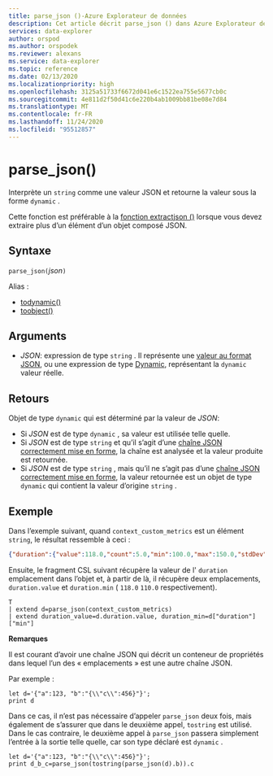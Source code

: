 ```yaml
---
title: parse_json ()-Azure Explorateur de données
description: Cet article décrit parse_json () dans Azure Explorateur de données.
services: data-explorer
author: orspod
ms.author: orspodek
ms.reviewer: alexans
ms.service: data-explorer
ms.topic: reference
ms.date: 02/13/2020
ms.localizationpriority: high
ms.openlocfilehash: 3125a51733f6672d041e6c1522ea755e5677cb0c
ms.sourcegitcommit: 4e811d2f50d41c6e220b4ab1009bb81be08e7d84
ms.translationtype: MT
ms.contentlocale: fr-FR
ms.lasthandoff: 11/24/2020
ms.locfileid: "95512857"
---
```

# <a name="parse_json"></a>parse_json()

Interprète un `string` comme une valeur JSON et retourne la valeur sous la forme `dynamic` .

Cette fonction est préférable à la [fonction extractjson ()](./extractjsonfunction.md) lorsque vous devez extraire plus d’un élément d’un objet composé JSON.

## <a name="syntax"></a>Syntaxe

`parse_json(`*json*`)`

Alias :
- [todynamic()](./todynamicfunction.md)
- [toobject()](./todynamicfunction.md)

## <a name="arguments"></a>Arguments

* *JSON*: expression de type `string` . Il représente une [valeur au format JSON](https://json.org/), ou une expression de type [Dynamic](./scalar-data-types/dynamic.md), représentant la `dynamic` valeur réelle.

## <a name="returns"></a>Retours

Objet de type `dynamic` qui est déterminé par la valeur de *JSON*:
* Si *JSON* est de type `dynamic` , sa valeur est utilisée telle quelle.
* Si *JSON* est de type `string` et qu’il s’agit d’une [chaîne JSON correctement mise en forme](https://json.org/), la chaîne est analysée et la valeur produite est retournée.
* Si *JSON* est de type `string` , mais qu’il ne s’agit pas d’une [chaîne JSON correctement mise en forme](https://json.org/), la valeur retournée est un objet de type `dynamic` qui contient la valeur d’origine `string` .

## <a name="example"></a>Exemple

Dans l’exemple suivant, quand `context_custom_metrics` est un élément `string`, le résultat ressemble à ceci :

```json
{"duration":{"value":118.0,"count":5.0,"min":100.0,"max":150.0,"stdDev":0.0,"sampledValue":118.0,"sum":118.0}}
```

Ensuite, le fragment CSL suivant récupère la valeur de l' `duration` emplacement dans l’objet et, à partir de là, il récupère deux emplacements, `duration.value` et `duration.min` ( `118.0` `110.0` respectivement).

```kusto
T
| extend d=parse_json(context_custom_metrics) 
| extend duration_value=d.duration.value, duration_min=d["duration"]["min"]
```

**Remarques**

Il est courant d’avoir une chaîne JSON qui décrit un conteneur de propriétés dans lequel l’un des « emplacements » est une autre chaîne JSON. 

Par exemple :

```kusto
let d='{"a":123, "b":"{\\"c\\":456}"}';
print d
```

Dans ce cas, il n’est pas nécessaire d’appeler `parse_json` deux fois, mais également de s’assurer que dans le deuxième appel, `tostring` est utilisé. Dans le cas contraire, le deuxième appel à `parse_json` passera simplement l’entrée à la sortie telle quelle, car son type déclaré est `dynamic` .

```kusto
let d='{"a":123, "b":"{\\"c\\":456}"}';
print d_b_c=parse_json(tostring(parse_json(d).b)).c
```
